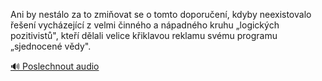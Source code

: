 
Ani by nestálo za to zmiňovat se o tomto doporučení, kdyby neexistovalo řešení vycházející z velmi činného a nápadného kruhu „logických pozitivistů", kteří dělali velice křiklavou reklamu svému programu „sjednocené vědy".

[🔊 Poslechnout audio](/data/7-paragraphs/audio/chapter_141/para_001-Ani-by-nestlo-za-to-zmiovat-se-o-tomto-doporuen.mp3)
